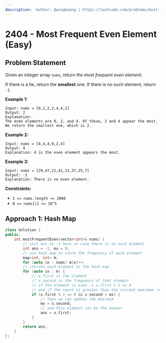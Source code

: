 ```yaml
---
description: 'Author: @wingkwong | https://leetcode.com/problems/most-frequent-even-element/'
---
```


# 2404 - Most Frequent Even Element (Easy) 

## Problem Statement

Given an integer array `nums`, return *the most frequent even element*.

If there is a tie, return the **smallest** one. If there is no such element, return `-1`.

**Example 1:**

```
Input: nums = [0,1,2,2,4,4,1]
Output: 2
Explanation:
The even elements are 0, 2, and 4. Of these, 2 and 4 appear the most.
We return the smallest one, which is 2.
```

**Example 2:**

```
Input: nums = [4,4,4,9,2,4]
Output: 4
Explanation: 4 is the even element appears the most.
```

**Example 3:**

```
Input: nums = [29,47,21,41,13,37,25,7]
Output: -1
Explanation: There is no even element.
```

**Constraints:**

- `1 <= nums.length <= 2000`
- `0 <= nums[i] <= 10^5`

## Approach 1: Hash Map

<SolutionAuthor name="@wingkwong"/>

```cpp
class Solution {
public:
    int mostFrequentEven(vector<int>& nums) {
        // init ans to -1 here in case there is no such element
        int ans = -1, mx = 0;
        // use hash map to store the frequency of each element
        map<int, int> m;
        for (auto &x : nums) m[x]++;
        // iterate each element in the hash map
        for (auto &x : m) {
            // x.first is the element
            // x.second is the frequency of that element
            // if the element is even -> x.first % 2 == 0 
            // and if the count is greater than the current maximum -> x.second > mx
            if (x.first % 2 == 0 && x.second > mx) {
                // then we can update the maximum
                mx = x.second;
                // and this element can be the answer
                ans = x.first;
            }
        }
        return ans;
    }
};
```